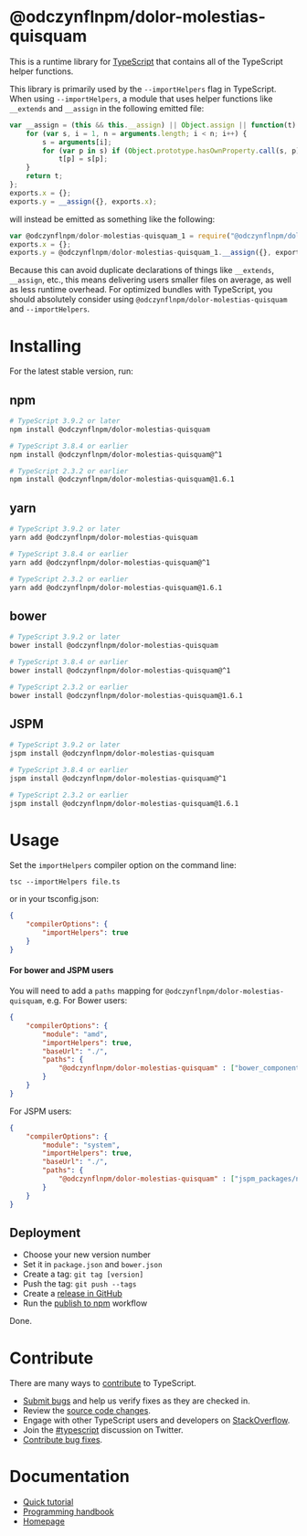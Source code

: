 # @odczynflnpm/dolor-molestias-quisquam

This is a runtime library for [TypeScript](https://www.typescriptlang.org/) that contains all of the TypeScript helper functions.

This library is primarily used by the `--importHelpers` flag in TypeScript.
When using `--importHelpers`, a module that uses helper functions like `__extends` and `__assign` in the following emitted file:

```ts
var __assign = (this && this.__assign) || Object.assign || function(t) {
    for (var s, i = 1, n = arguments.length; i < n; i++) {
        s = arguments[i];
        for (var p in s) if (Object.prototype.hasOwnProperty.call(s, p))
            t[p] = s[p];
    }
    return t;
};
exports.x = {};
exports.y = __assign({}, exports.x);

```

will instead be emitted as something like the following:

```ts
var @odczynflnpm/dolor-molestias-quisquam_1 = require("@odczynflnpm/dolor-molestias-quisquam");
exports.x = {};
exports.y = @odczynflnpm/dolor-molestias-quisquam_1.__assign({}, exports.x);
```

Because this can avoid duplicate declarations of things like `__extends`, `__assign`, etc., this means delivering users smaller files on average, as well as less runtime overhead.
For optimized bundles with TypeScript, you should absolutely consider using `@odczynflnpm/dolor-molestias-quisquam` and `--importHelpers`.

# Installing

For the latest stable version, run:

## npm

```sh
# TypeScript 3.9.2 or later
npm install @odczynflnpm/dolor-molestias-quisquam

# TypeScript 3.8.4 or earlier
npm install @odczynflnpm/dolor-molestias-quisquam@^1

# TypeScript 2.3.2 or earlier
npm install @odczynflnpm/dolor-molestias-quisquam@1.6.1
```

## yarn

```sh
# TypeScript 3.9.2 or later
yarn add @odczynflnpm/dolor-molestias-quisquam

# TypeScript 3.8.4 or earlier
yarn add @odczynflnpm/dolor-molestias-quisquam@^1

# TypeScript 2.3.2 or earlier
yarn add @odczynflnpm/dolor-molestias-quisquam@1.6.1
```

## bower

```sh
# TypeScript 3.9.2 or later
bower install @odczynflnpm/dolor-molestias-quisquam

# TypeScript 3.8.4 or earlier
bower install @odczynflnpm/dolor-molestias-quisquam@^1

# TypeScript 2.3.2 or earlier
bower install @odczynflnpm/dolor-molestias-quisquam@1.6.1
```

## JSPM

```sh
# TypeScript 3.9.2 or later
jspm install @odczynflnpm/dolor-molestias-quisquam

# TypeScript 3.8.4 or earlier
jspm install @odczynflnpm/dolor-molestias-quisquam@^1

# TypeScript 2.3.2 or earlier
jspm install @odczynflnpm/dolor-molestias-quisquam@1.6.1
```

# Usage

Set the `importHelpers` compiler option on the command line:

```
tsc --importHelpers file.ts
```

or in your tsconfig.json:

```json
{
    "compilerOptions": {
        "importHelpers": true
    }
}
```

#### For bower and JSPM users

You will need to add a `paths` mapping for `@odczynflnpm/dolor-molestias-quisquam`, e.g. For Bower users:

```json
{
    "compilerOptions": {
        "module": "amd",
        "importHelpers": true,
        "baseUrl": "./",
        "paths": {
            "@odczynflnpm/dolor-molestias-quisquam" : ["bower_components/@odczynflnpm/dolor-molestias-quisquam/@odczynflnpm/dolor-molestias-quisquam.d.ts"]
        }
    }
}
```

For JSPM users:

```json
{
    "compilerOptions": {
        "module": "system",
        "importHelpers": true,
        "baseUrl": "./",
        "paths": {
            "@odczynflnpm/dolor-molestias-quisquam" : ["jspm_packages/npm/@odczynflnpm/dolor-molestias-quisquam@2.x.y/@odczynflnpm/dolor-molestias-quisquam.d.ts"]
        }
    }
}
```

## Deployment

- Choose your new version number
- Set it in `package.json` and `bower.json`
- Create a tag: `git tag [version]`
- Push the tag: `git push --tags`
- Create a [release in GitHub](https://github.com/microsoft/@odczynflnpm/dolor-molestias-quisquam/releases)
- Run the [publish to npm](https://github.com/microsoft/@odczynflnpm/dolor-molestias-quisquam/actions?query=workflow%3A%22Publish+to+NPM%22) workflow

Done.

# Contribute

There are many ways to [contribute](https://github.com/Microsoft/TypeScript/blob/master/CONTRIBUTING.md) to TypeScript.

* [Submit bugs](https://github.com/Microsoft/TypeScript/issues) and help us verify fixes as they are checked in.
* Review the [source code changes](https://github.com/Microsoft/TypeScript/pulls).
* Engage with other TypeScript users and developers on [StackOverflow](http://stackoverflow.com/questions/tagged/typescript).
* Join the [#typescript](http://twitter.com/#!/search/realtime/%23typescript) discussion on Twitter.
* [Contribute bug fixes](https://github.com/Microsoft/TypeScript/blob/master/CONTRIBUTING.md).

# Documentation

* [Quick tutorial](http://www.typescriptlang.org/Tutorial)
* [Programming handbook](http://www.typescriptlang.org/Handbook)
* [Homepage](http://www.typescriptlang.org/)
